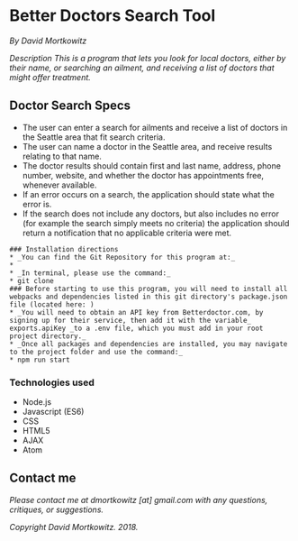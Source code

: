 # Better Doctors Search Tool

_By David Mortkowitz_

*Description*
_This is a program that lets you look for local doctors, either by their name, or searching an ailment, and receiving a list of doctors that might offer treatment._

## Doctor Search Specs
* The user can enter a search for ailments and receive a list of doctors in the Seattle area that fit search criteria.
* The user can name a doctor in the Seattle area, and receive results relating to that name.
* The doctor results should contain first and last name, address, phone number, website, and whether the doctor has appointments free, whenever available.
* If an error occurs on a search, the application should state what the error is.
* If the search does not include any doctors, but also includes no error (for example the search simply meets no criteria) the application should return a notification that no applicable criteria were met.

```
### Installation directions
* _You can find the Git Repository for this program at:_
*
* _In terminal, please use the command:_
* git clone
### Before starting to use this program, you will need to install all webpacks and dependencies listed in this git directory's package.json file (located here: )
* _You will need to obtain an API key from Betterdoctor.com, by signing up for their service, then add it with the variable_ exports.apiKey _to a .env file, which you must add in your root project directory._
* _Once all packages and dependencies are installed, you may navigate to the project folder and use the command:_
* npm run start
```

### Technologies used
* Node.js
* Javascript (ES6)
* CSS
* HTML5
* AJAX
* Atom

## Contact me

_Please contact me at dmortkowitz [at] gmail.com with any questions, critiques, or suggestions._

*Copyright* _David Mortkowitz. 2018._

